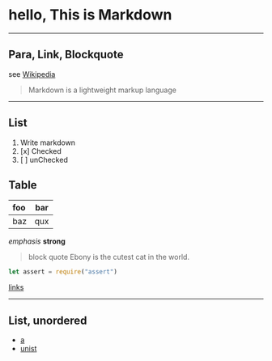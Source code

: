 # hello, This is Markdown 

---
## Para, Link, Blockquote
see [Wikipedia](http://en.wikipedia.org/wiki/Markdown)

> Markdown is a lightweight markup language

---
## List
1. Write markdown 
2. [x] Checked
3. [ ] unChecked

## Table
| foo | bar |
| :-- | :-: |
| baz | qux |

*emphasis* **strong**

>block quote
>Ebony is the cutest cat in the world.

``` javascript
let assert = require("assert")
```

[links](http://wikipedia.org)

----
## List, unordered
* [a][alpha]
* [unist](https://github.com/syntax-tree/unist)

[alpha]: http://example.com
